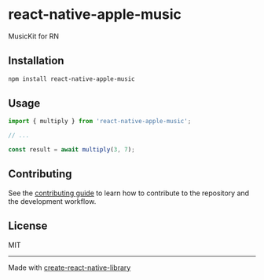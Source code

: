# react-native-apple-music

MusicKit for RN

## Installation

```sh
npm install react-native-apple-music
```

## Usage

```js
import { multiply } from 'react-native-apple-music';

// ...

const result = await multiply(3, 7);
```

## Contributing

See the [contributing guide](CONTRIBUTING.md) to learn how to contribute to the repository and the development workflow.

## License

MIT

---

Made with [create-react-native-library](https://github.com/callstack/react-native-builder-bob)
